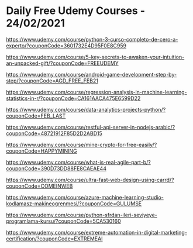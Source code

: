 # Daily Free Udemy Courses - 24/02/2021

https://www.udemy.com/course/python-3-curso-completo-de-cero-a-experto/?couponCode=3601732E4D95F0E8C959
https://www.udemy.com/course/5-key-secrets-to-awaken-your-intuition-an-unpacked-gift/?couponCode=FREEUDEMY
https://www.udemy.com/course/android-game-development-step-by-step/?couponCode=AGD_FREE_FEB21
https://www.udemy.com/course/regression-analysis-in-machine-learning-statistics-in-r/?couponCode=CA161AACA475E6599D22
https://www.udemy.com/course/data-analytics-projects-python/?couponCode=FEB_LAST
https://www.udemy.com/course/restful-api-server-in-nodejs-arabic/?couponCode=48721912F85D2D2ABD15
https://www.udemy.com/course/mine-crypto-for-free-easily/?couponCode=HAPPYMINING
https://www.udemy.com/course/what-is-real-agile-part-b/?couponCode=390D73DD88FE8CAEAE44
https://www.udemy.com/course/ultra-fast-web-design-using-carrd/?couponCode=COMEINWEB
https://www.udemy.com/course/azure-machine-learning-studio-kodlamasz-makineogrenmesi/?couponCode=GULUMSE
https://www.udemy.com/course/python-sfrdan-ileri-seviyeye-programlama-kursu/?couponCode=5CA530160
https://www.udemy.com/course/extreme-automation-in-digital-marketing-certification/?couponCode=EXTREMEAI

